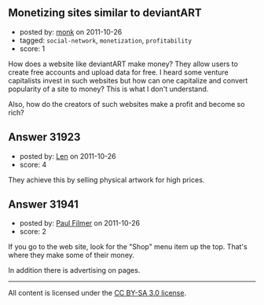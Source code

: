## Monetizing sites similar to deviantART

- posted by: [monk](https://stackexchange.com/users/-1/14051-monk) on 2011-10-26
- tagged: `social-network`, `monetization`, `profitability`
- score: 1

How does a website like deviantART make money? They allow users to create free accounts and upload data for free. I heard some venture capitalists invest in such websites but how can one capitalize and convert popularity of a site to money? This is what I don't understand. 

Also, how do the creators of such websites make a profit and become so rich?


## Answer 31923

- posted by: [Len](https://stackexchange.com/users/-1/14008-len) on 2011-10-26
- score: 4

They achieve this by selling physical artwork for high prices.


## Answer 31941

- posted by: [Paul Filmer](https://stackexchange.com/users/-1/14049-paul-filmer) on 2011-10-26
- score: 2

If you go to the web site, look for the "Shop" menu item up the top. That's where they make some of their money.

In addition there is advertising on pages.



---

All content is licensed under the [CC BY-SA 3.0 license](https://creativecommons.org/licenses/by-sa/3.0/).

